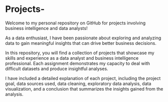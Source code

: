 # Projects-
Welcome to my personal repository on GitHub for projects involving business intelligence and data analysts! 

As a data enthusiast, I have been passionate about exploring and analyzing data to gain meaningful insights that can drive better business decisions.

In this repository, you will find a collection of projects that showcase my skills and experience as a data analyst and business intelligence professional. Each assignment demonstrates my capacity to deal with difficult datasets and produce insightful analyses.

I have included a detailed explanation of each project, including the project goal, data sources used, data cleaning, exploratory data analysis, data visualization, and a conclusion that summarizes the insights gained from the analysis.
